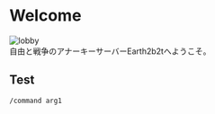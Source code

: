 # Welcome
![lobby](/images/lobby.png)  
自由と戦争のアナーキーサーバーEarth2b2tへようこそ。

## Test
```
/command arg1
```

